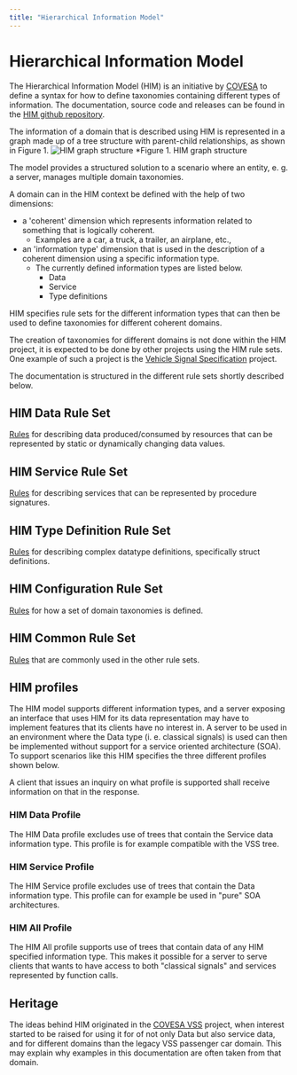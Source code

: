 ```yaml
---
title: "Hierarchical Information Model"
---
```

# Hierarchical Information Model

The Hierarchical Information Model (HIM) is an initiative by [COVESA](https://www.covesa.global/) to define a syntax for how to define taxonomies containing different types of information.
The documentation, source code and releases can be found in the [HIM github repository](https://github.com/COVESA/hierarchical_information_model).

The information of a domain that is described using HIM is represented in a graph made up of a tree structure with parent-child relationships,
as shown in Figure 1.
![HIM graph structure](/hierarchical_information_model/images/him_graph_structure.png?width=25pc)
*Figure 1. HIM graph structure

The model provides a structured solution to a scenario where an entity, e. g. a server, manages multiple domain taxonomies.

A domain can in the HIM context be defined with the help of two dimensions:
- a 'coherent' dimension which represents information related to something that is logically coherent.
  - Examples are a car, a truck, a trailer, an airplane, etc.,
- an 'information type' dimension that is used in the description of a coherent dimension using a specific information type.
  - The currently defined information types are listed below.
    - Data
    - Service
    - Type definitions

HIM specifies rule sets for the different information types that can then be used to define taxonomies for different coherent domains.

The creation of taxonomies for different domains is not done within the HIM project, it is expected to be done by other projects using the HIM rule sets.
One example of such a project is the [Vehicle Signal Specification](https://github.com/COVESA/vehicle_signal_specification) project.

The documentation is structured in the different rule sets shortly described below.

## HIM Data Rule Set
[Rules](/hierarchical_information_model/data_rule_set/) for describing data produced/consumed by resources that can be represented by static or dynamically changing data values.

## HIM Service Rule Set
[Rules](/hierarchical_information_model/service_rule_set/) for describing services that can be represented by procedure signatures.

## HIM Type Definition Rule Set
[Rules](/hierarchical_information_model/type_definition_rule_set/) for describing complex datatype definitions, specifically struct definitions.

## HIM Configuration Rule Set
[Rules](/hierarchical_information_model/configuration_rule_set/) for how a set of domain taxonomies is defined.

## HIM Common Rule Set
[Rules](/hierarchical_information_model/common_rule_set/) that are commonly used in the other rule sets.

## HIM profiles
The HIM model supports different information types,
and a server exposing an interface that uses HIM for its data representation may have to implement features that its clients have no interest in.
A server to be used in an environment where the Data type (i. e. classical signals) is used can then be
implemented without support for a service oriented architecture (SOA).
To support scenarios like this HIM specifies the three different profiles shown below.

A client that issues an inquiry on what profile is supported shall receive information on that in the response.

### HIM Data Profile
The HIM Data profile excludes use of trees that contain the Service data information type.
This profile is for example compatible with the VSS tree.

### HIM Service Profile
The HIM Service profile excludes use of trees that contain the Data information type.
This profile can for example be used in "pure" SOA architectures.

### HIM All Profile
The HIM All profile supports use of trees that contain data of any HIM specified information type.
This makes it possible for a server to serve clients that wants to have access to both "classical signals" and services represented by function calls.

## Heritage
The ideas behind HIM originated in the [COVESA VSS](https://github.com/COVESA/vehicle_signal_specification) project,
when interest started to be raised for using it for of not only Data but also service data,
and for different domains than the legacy VSS passenger car domain.
This may explain why examples in this documentation are often taken from that domain.
